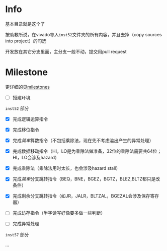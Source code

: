 # Info

基本目录就是这个了

按助教所说，在vivado导入`inst52`文件夹的所有内容，并且去掉（copy sources into project）的勾选

开发放在其它分支里面，主分支一般不动，提交用pull request

# Milestone

更详细的见[milestones](docs/milestones.md)

- [ ] 搭建环境

`inst52` 部分

- [x] 完成逻辑运算指令
- [x] 完成移位指令
- [x] 完成*简单*算数指令（不包括乘除法，现在先不考虑溢出产生的异常处理）
- [x] 完成数据移动指令（HI，LO是为乘除法做准备，32位的乘除法需要共64位；HI，LO会涉及hazard）
- [x] 完成乘除法（乘除法用时太长，也会涉及hazard stall）
- [x] 完成*简单*分支跳转指令（BEQ，BNE，BGEZ，BGTZ，BLEZ,BLTZ都只是改条件）
- [x] 完成剩余分支跳转指令（如JR，JALR，BLTZAL，BGEZAL会涉及保存寄存器）
- [ ] 完成访存指令（半字读写好像要多做一些判断）

- [ ] 完成异常处理

`inst57` 部分

...
